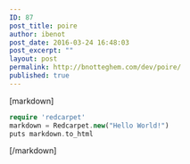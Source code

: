 ```yaml
---
ID: 87
post_title: poire
author: ibenot
post_date: 2016-03-24 16:48:03
post_excerpt: ""
layout: post
permalink: http://bnotteghem.com/dev/poire/
published: true
---
```

[markdown]
```php
require 'redcarpet'
markdown = Redcarpet.new("Hello World!")
puts markdown.to_html
```
[/markdown]